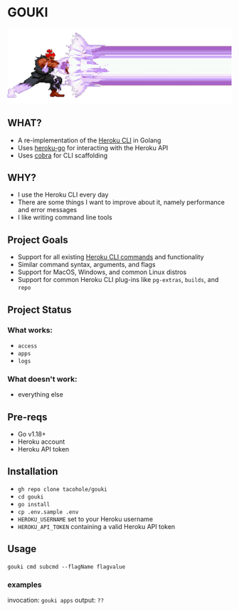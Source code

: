 # GOUKI

![gouki throwing a big ass fireball](https://github.com/tacohole/gouki/blob/main/gouki.png?raw=true)

## WHAT?

- A re-implementation of the [Heroku CLI](https://github.com/heroku/cli) in Golang
- Uses [heroku-go](https://github.com/bgentry/heroku-go) for interacting with the Heroku API
- Uses [cobra](https://github.com/spf13/cobra) for CLI scaffolding

## WHY?

- I use the Heroku CLI every day
- There are some things I want to improve about it, namely performance and error messages
- I like writing command line tools

## Project Goals

- Support for all existing [Heroku CLI commands](https://devcenter.heroku.com/articles/heroku-cli-commands) and functionality
- Similar command syntax, arguments, and flags
- Support for MacOS, Windows, and common Linux distros
- Support for common Heroku CLI plug-ins like `pg-extras`, `builds`, and `repo`

## Project Status

### What works:

- `access`
- `apps`
- `logs`

### What doesn't work:

- everything else

## Pre-reqs

- Go v1.18+
- Heroku account
- Heroku API token

## Installation

- `gh repo clone tacohole/gouki`
- `cd gouki`
- `go install`
- `cp .env.sample .env`
- `HEROKU_USERNAME` set to your Heroku username
- `HEROKU_API_TOKEN` containing a valid Heroku API token

## Usage

`gouki cmd subcmd --flagName flagvalue`

### examples

invocation: `gouki apps`
output: `??`
